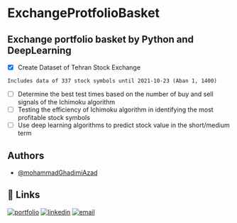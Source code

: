 # ExchangeProtfolioBasket
Exchange portfolio basket by Python and DeepLearning
---
- [x]  Create Dataset of Tehran Stock Exchange
```
Includes data of 337 stock symbols until 2021-10-23 (Aban 1, 1400)
```
- [ ]  Determine the best test times based on the number of buy and sell signals of the Ichimoku algorithm
- [ ]  Testing the efficiency of Ichimoku algorithm in identifying the most profitable stock symbols
- [ ]  Use deep learning algorithms to predict stock value in the short/medium term

## Authors

- [@mohammadGhadimiAzad](https://www.github.com/MohammadGhadimiAzad)

## 🔗 Links
[![portfolio](https://img.shields.io/badge/my_portfolio-000?style=for-the-badge&logo=ko-fi&logoColor=white)](https://ghadimiazad.ir)
[![linkedin](https://img.shields.io/badge/linkedin-0A66C2?style=for-the-badge&logo=linkedin&logoColor=white)](https://www.linkedin.com/in/mohammad-ghadimi-azad-81041054/)
[![email](https://img.shields.io/badge/email-1DA1F2?style=for-the-badge&logo=gmail&logoColor=white)](mailto:mohammad.ghadimiazad@gmail.com)
